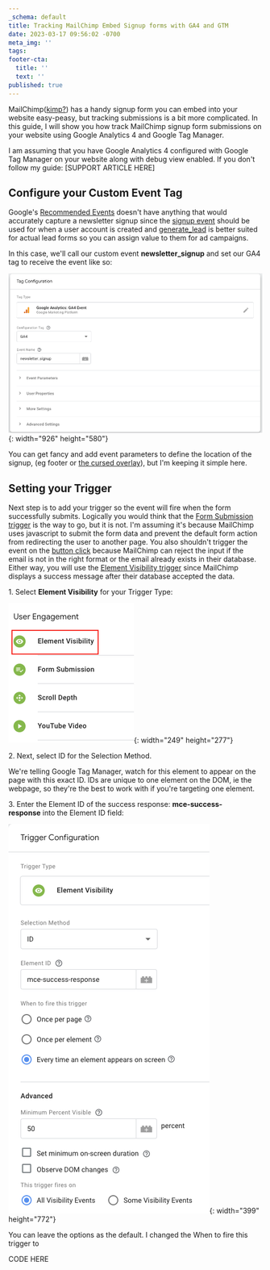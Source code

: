 ```yaml
---
_schema: default
title: Tracking MailChimp Embed Signup forms with GA4 and GTM
date: 2023-03-17 09:56:02 -0700
meta_img: ''
tags:
footer-cta:
  title: ''
  text: ''
published: true
---
```

MailChimp([kimp?](https://www.google.com/search?q=mail+kimp&amp;sxsrf=AJOqlzVbLgP1oCOunUjALfatL7YX73nrdA%3A1679073219181&amp;ei=w58UZNGxCtqwkvQPg9SC0AU&amp;ved=0ahUKEwiRn5-Wu-P9AhVamIQIHQOqAFoQ4dUDCBE&amp;uact=5&amp;oq=mail+kimp&amp;gs_lcp=Cgxnd3Mtd2l6LXNlcnAQAzIFCAAQgAQyBggAEBYQHjIFCAAQhgM6BAgAEEc6BAgjECc6DQguEIAEEMcBENEDEAo6CggAEIAEEBQQhwI6DQgAEIAEEBQQhwIQsQM6CAgAEIAEELEDOgUILhCABDoFCAAQkQI6EAgAEIAEEBQQhwIQsQMQgwE6CwgAEIAEELEDEIMBOggIABCABBDJAzoECAAQAzoHCC4QgAQQCjoICAAQFhAeEApKBAhBGABQ6gJYkQ1ghhBoAHACeACAAagBiAHSBpIBAzAuNpgBAKABAcgBA8ABAQ&amp;sclient=gws-wiz-serp#fpstate=ive&amp;vld=cid:598e9c49,vid:GkPZP2NADYg)) has a handy signup form you can embed into your website easy-peasy, but tracking submissions is a bit more complicated. In this guide, I will show you how track MailChimp signup form submissions on your website using Google Analytics 4 and Google Tag Manager.&nbsp;

I am assuming that you have Google Analytics 4 configured with Google Tag Manager on your website along with debug view enabled. If you don't follow my guide: \[SUPPORT ARTICLE HERE\]

## Configure your Custom Event Tag

Google's [Recommended Events](https://support.google.com/analytics/answer/9267735?hl=en) doesn't have anything that would accurately capture a newsletter signup since the [signup event](https://developers.google.com/analytics/devguides/collection/ga4/reference/events?client_type=gtm#sign_up)&nbsp;should be used for when a user account is created and [generate\_lead](https://developers.google.com/analytics/devguides/collection/ga4/reference/events?client_type=gtm#generate_lead)&nbsp;is better suited for actual lead forms so you can assign value to them for ad campaigns.&nbsp;

In this case, we'll call our custom event **newsletter\_signup**&nbsp;and set our GA4 tag to receive the event like so:&nbsp;

![](/images/screen-shot-2023-03-17-at-10-30-50-am.png){: width="926" height="580"}

You can get fancy and add event parameters to define the location of the signup, (eg footer or [the cursed overlay](https://edcupaioli.com/blog/8-ux-trends-that-need-to-go/)), but I'm keeping it simple here.&nbsp;

## Setting your Trigger&nbsp;

Next step is to add your trigger so the event will fire when the form successfully submits. Logically you would think that the [Form Submission trigger](https://support.google.com/tagmanager/answer/7679217?hl=en&amp;ref_topic=7679108) is the way to go, but it is not. I'm assuming it's because MailChimp uses javascript to submit the form data and prevent the default form action from redirecting the user to another page. You also shouldn't trigger the event on the [button click](https://support.google.com/tagmanager/answer/7679320?hl=en&amp;ref_topic=7679108) because MailChimp can reject the input if the email is not in the right format or the email already exists in their database. Either way, you will use the [Element Visibility trigger](https://support.google.com/tagmanager/answer/7679410?hl=en) since MailChimp displays a success message after their database accepted the data.&nbsp;&nbsp;

1\. Select **Element Visibility** for your Trigger Type:&nbsp;

![](/images/screen-shot-2023-03-17-at-10-42-03-am.png){: width="249" height="277"}

2\. Next, select ID for the Selection Method.

We're telling Google Tag Manager, watch for this element to appear on the page with this exact ID. IDs are unique to one element on the DOM, ie the webpage, so they're the best to work with if you're targeting one element.&nbsp;

3\. Enter the Element ID of the success response: **mce-success-response**&nbsp;into the Element ID field:&nbsp;

![](/images/screen-shot-2023-03-17-at-10-46-45-am.png){: width="399" height="772"}

You can leave the options as the default. I changed the When to fire this trigger to&nbsp;

CODE HERE